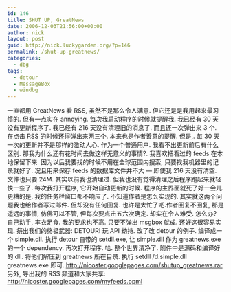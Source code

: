 ```yaml
---
id: 146
title: SHUT UP, GreatNews
date: 2006-12-03T21:56:00+00:00
author: nick
layout: post
guid: http://nick.luckygarden.org/?p=146
permalink: /shut-up-greatnews/
categories:
  - dbg
tags:
  - detour
  - MessageBox
  - windbg
---
```

一直都用 GreatNews 看 RSS, 虽然不是那么令人满意. 但它还是是我用起来最习惯的. 但有一点实在 annoying. 每次我启动程序的时候就提醒我. 我已经有 30 天没有更新程序了. 我已经有 216 天没有清理旧的消息了. 而且还一次弹出来 3 个. 在点击 RSS 的时候还得弹出来两三个. 本来也是作者善意的提醒. 但是,. 每 30 天一次的更新并不是那样的激动人心. 作为一个普通用户. 我看不出更新前后有什么区别. 那我为什么还有花时间去做这样无意义的事情?. 我喜欢把看过的 feeds 在本地保留下来. 因为以后我要找的时候不用在全球范围内搜索, 只要找我机器里的记录就好了. 况且用来保存 feeds 的数据库文件并不大 &#8212; 即使我 216 天没有清空. 文件也只要 24M. 其实以前我也清理过. 但我也没有觉得清理之后程序跑起来就轻快一些了. 每次我打开程序, 它开始自动更新的时候. 程序的主界面就死了好一会儿. 更糟的是. 我的任务栏窗口都不响应了. 不知道作者是怎么实现的. 
其实就这两个问题我也给作者写过邮件. 但却没有任何回复. 也许是太忙了吧.作者回复不回复, 那是遥远的事情, 仿佛可以不管, 但每次要点击五六次确定. 却实在令人难受. 怎么办?  自己动手, 丰衣足食. 我的要求也不高. 只要不弹出 msgbox 就成. 还好这很容易实现. 祭出我们的终极武器: DETOUR! 玩 API 劫持. 改了改 detour 的例子. 编译成一个 simple.dll. 执行 detour 自带的 setdll.exe, 让 simple.dll 作为 greatnews.exe 的一个 dependency. 再次打开程序. 哈. 整个世界清净了.
附件中是源码和编译好的 dll. 将他们解压到 greatnews 所在目录. 执行 setdll /d:simple.dll greatnews.exe 即可.
<u><font color="#0000ff"><a href="http://nicoster.googlepages.com/shutup_greatnews.rar">http://nicoster.googlepages.com/shutup_greatnews.rar</a></font></u>
另外, 导出我的 RSS 频道和大家共享:
<u><font color="#0000ff"><a href="http://nicoster.googlepages.com/myfeeds.opml">http://nicoster.googlepages.com/myfeeds.opml</a></font></u><a href="http://nicoster.googlepages.com/shutup_greatnews.rar"></a>
